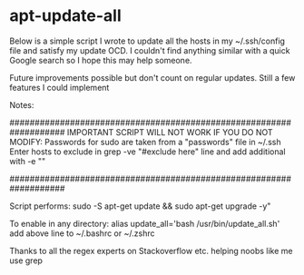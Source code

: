 # apt-update-all
Below is a simple script I wrote to update all the hosts in my ~/.ssh/config file and satisfy my update OCD.
I couldn't find anything similar with a quick Google search so I hope this may help someone.

Future improvements possible but don't count on regular updates. Still a few features I could implement

Notes:

###################################################################
IMPORTANT SCRIPT WILL NOT WORK IF YOU DO NOT MODIFY:
Passwords for sudo are taken from a "passwords" file in ~/.ssh
Enter hosts to exclude in grep -ve "#exclude here" line and add additional with -e ""

###################################################################

Script performs: sudo -S apt-get update && sudo apt-get upgrade -y"

To enable in any directory:
alias update_all='bash /usr/bin/update_all.sh'
add above line to ~/.bashrc or ~/.zshrc

Thanks to all the regex experts on Stackoverflow etc. helping noobs like me use grep 
